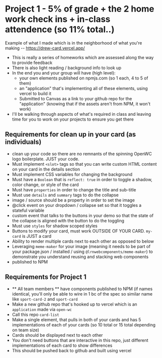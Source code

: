 # Project 1 - 5% of grade + the 2 home work check ins + in-class attendence (so 11% total..)
Example of what I made which is in the neighborhood of what you're making -- https://drew-card.vercel.app/
- This is really a series of homeworks which are assessed along the way to provide feedback
- There is also light reading / background info to look up
- In the end you and your group will have (high level):
  - your own elements published on npmjs.com (so 1 each, 4 to 5 of them)
  - an "application" that's implementing all of these elements, using vercel to build it
  - Submitted to Canvas as a link to your github repo for the "application" (knowing that if the assets aren't from NPM, it won't work)
- I'll be walking through aspects of what's required in class and leaving time for you to work on your projects to ensure you get there

## Requirements for clean up in your card (as individuals)
- clean up your code so there are no remnants of the spinning OpenWC logo boilerplate. JUST your code.
- Must implement `<slot>` tags so that you can write custom HTML content on your card in the details section
- Must implement CSS variables for changing the background
- Must have a `Boolean` that is `reflect: true` in order to toggle a shadow, color change, or style of the card
- Must have `properties` in order to change the title and sub-title
- Must use `details` and `summary` tags to do the collapse
- image / source should be a property in order to set the image
- @click event on your dropdown / collapse set so that it toggles a stateful variable
- custom event that talks to the buttons in your demo so that the state of the collapse is aligned with the button to do the toggling
- Must use `styles` for shadow scoped styles
- Buttons to modify your card, must work OUTSIDE OF YOUR CARD. `my-card` is JUST a card
- Ability to render multiple cards next to each other as opposed to below
- Leveraging `meme-maker` for your image (meaning it needs to be part of your package.json / installed / using `@lrnwebcomponents/meme-maker`) to demonstrate you understand reusing and stacking web components
- published to NPM

## Requirements for Project 1
- ** All team members ** have components published to NPM (if names identical, you'll only be able to wire in 1 bc of the spec so similar name like `sport-card-2` and `sport-card`
- Make a new github repo that's hooked up to vercel which is an `application` made via `open-wc`
- Call this repo `card-list`
- Make a single element, that pulls in both of your cards and has 5 implementations of each of your cards (so 10 total or 15 total depending on team size)
- Cards should be displayed next to each other
- You don't need buttons that are interactive in this repo, just different implementations of each card to show differences
- This should be pushed back to github and built using vercel
